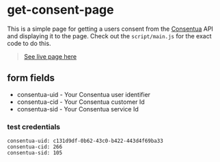 # get-consent-page

This is a simple page for getting a users consent from the [Consentua](https://consentua.com) API and displaying it to the page. Check out the `script/main.js` for the exact code to do this.

> [See live page here](https://consentua.com/get-consent-page/)

## form fields

- consentua-uid - Your Consentua user identifier 
- consentua-cid - Your Consentua customer Id
- consentua-sid - Your Consentua service Id

### test credentials

```
consentua-uid: c131d9df-0b62-43c0-b422-443d4f69ba33
consentua-cid: 266
consentua-sid: 105
```